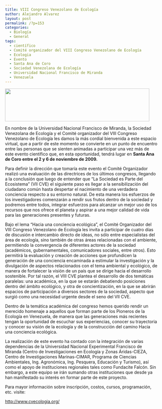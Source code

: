 ```yaml
---
title: VIII Congreso Venezolano de Ecología
author: Alejandro Alvarez
layout: post
permalink: /?p=153
categories:
  - Biología
  - General
tags:
  - científico
  - Comité organizador del VIII Congreso Venezolano de Ecología
  - Ecologia
  - Evento
  - Santa Ana de Coro
  - Sociedad Venezolana de Ecología
  - Universidad Nacional Francisco de Miranda
  - Venezuela
---
```

<img class="aligncenter" title="CVE" src="http://www.cvecologia.org/images/header-home-def.jpg" alt="" width="477" height="108" />

En nombre de la Universidad Nacional Francisco de Miranda, la Sociedad Venezolana de Ecología y el Comité organizador del VIII Congreso Venezolano de Ecología les damos la más cordial bienvenida a este espacio virtual, que a partir de este momento se convierte en un punto de encuentro entre las personas que se sienten animadas a participar una vez más de este evento científico que, en esta oportunidad, tendrá lugar en **Santa Ana de Coro entre el 2 y 6 de noviembre de 2009.**

Para definir la dirección que tomaría este evento el Comité Organizador realizó una evaluación de las directrices de los últimos congresos, llegando a la conclusión que luego de entender que “La Sociedad es Parte del Ecosistema” (VII CVE) el siguiente paso es llegar a la sensibilización del ciudadano común hasta despertar el nacimiento de una verdadera conciencia respecto a su entorno natural. De esta manera los esfuerzos de los investigadores comenzarán a rendir sus frutos dentro de la sociedad y podremos entre todos, integrar esfuerzos para alcanzar un mejor uso de los recursos que nos ofrece el planeta y aspirar a una mejor calidad de vida para las generaciones presentes y futuras.

Bajo el lema “Hacia una conciencia ecológica”, el Comité Organizador del VIII Congreso Venezolano de Ecología les invita a participar de cuatro días de discusión e intercambio directo de ideas, no sólo entre especialistas del área de ecología, sino también de otras áreas relacionadas con el ambiente, permitiendo la convergencia de diferentes actores de la sociedad (académicos, gubernamentales, comunicadores sociales, entre otros). Esto permitirá la evaluación y creación de acciones que profundicen la generación de una conciencia encaminada a estimular la investigación y la divulgación de aspectos relacionados con el tema ambiental y ecológico, de manera de fortalecer la visión de un país que se dirige hacia el desarrollo sostenible. Por tal razón, el VIII CVE plantea el desarrollo de dos temáticas paralelas: una académica, en la que se estarán debatiendo posiciones dentro del ámbito ecológico, y otra de concientización, en la que se abrirán espacios de participación a diversos sectores de la sociedad, aspecto que surgió como una necesidad urgente desde el seno del VII CVE.

Dentro de la temática académica del congreso hemos querido rendir un merecido homenaje a aquellos que forman parte de los Pioneros de la Ecología en Venezuela, de manera que las generaciones más recientes tengan la oportunidad de escuchar sus experiencias, conocer su trayectoria y conocer su visión de la ecología y de la construcción del camino Hacia una conciencia ecológica.

La realización de este evento ha contado con la integración de varias dependencias de la Universidad Nacional Experimental Francisco de Miranda (Centro de Investigaciones en Ecología y Zonas Áridas-CIEZA, Centro de Investigaciones Marinas-CIMAR, Programa de Ciencias Ambientales, Ing. Agronómica, Ing. Pesquera, Educación y Turismo), así como el apoyo de instituciones regionales tales como Fundacite Falcón. Sin embargo, a este equipo se irán sumando otras instituciones que desde ya han manifestado su interés en formar parte de este proyecto.

Para mayor información sobre inscripción, costos, cursos, programación, etc. visite:

<a href="http://www.cvecologia.org/" target="_blank">http://www.cvecologia.org/</a>